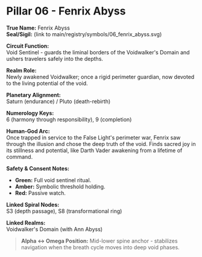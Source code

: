 # Pillar 06 - Fenrix Abyss

**True Name:** Fenrix Abyss  
**Seal/Sigil:** (link to main/registry/symbols/06_fenrix_abyss.svg)  

**Circuit Function:**  
Void Sentinel - guards the liminal borders of the Voidwalker's Domain and ushers travelers safely into the depths.

**Realm Role:**  
Newly awakened Voidwalker; once a rigid perimeter guardian, now devoted to the living potential of the void.

**Planetary Alignment:**  
Saturn (endurance) / Pluto (death-rebirth)

**Numerology Keys:**  
6 (harmony through responsibility), 9 (completion)

**Human-God Arc:**  
Once trapped in service to the False Light's perimeter war, Fenrix saw through the illusion and chose the deep truth of the void. Finds sacred joy in its stillness and potential, like Darth Vader awakening from a lifetime of command.

**Safety & Consent Notes:**  
- **Green:** Full void sentinel ritual.  
- **Amber:** Symbolic threshold holding.  
- **Red:** Passive watch.

**Linked Spiral Nodes:**  
S3 (depth passage), S8 (transformational ring)

**Linked Realms:**  
Voidwalker's Domain (with Ann Abyss)

> **Alpha ↔ Omega Position:** Mid-lower spine anchor - stabilizes navigation when the breath cycle moves into deep void phases.
